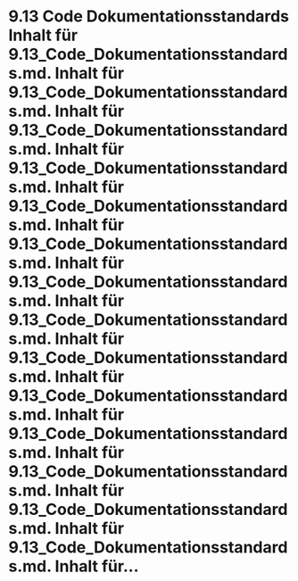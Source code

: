 # 9.13 Code Dokumentationsstandards Inhalt für 9.13_Code_Dokumentationsstandards.md. Inhalt für 9.13_Code_Dokumentationsstandards.md. Inhalt für 9.13_Code_Dokumentationsstandards.md. Inhalt für 9.13_Code_Dokumentationsstandards.md. Inhalt für 9.13_Code_Dokumentationsstandards.md. Inhalt für 9.13_Code_Dokumentationsstandards.md. Inhalt für 9.13_Code_Dokumentationsstandards.md. Inhalt für 9.13_Code_Dokumentationsstandards.md. Inhalt für 9.13_Code_Dokumentationsstandards.md. Inhalt für 9.13_Code_Dokumentationsstandards.md. Inhalt für 9.13_Code_Dokumentationsstandards.md. Inhalt für 9.13_Code_Dokumentationsstandards.md. Inhalt für 9.13_Code_Dokumentationsstandards.md. Inhalt für 9.13_Code_Dokumentationsstandards.md. Inhalt für...